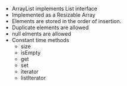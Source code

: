 - ArrayList implements List interface
- Implemented as a Resizable Array
- Elements are stored in the order of insertion.
- Duplicate elements are allowed
- null elments are allowed
- Constant time methods
    - size
    - isEmpty
    - get
    - set
    - iterator
    - listIterator